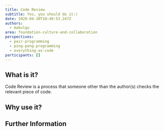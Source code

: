 ```yaml
---
title: Code Review
subtitle: Yes, you should do it:)
date: 2020-04-30T10:49:53.247Z
authors:
  - mabulgu
area: foundation-culture-and-collaboration
perspectives:
  - pair-programming
  - ping-pong-programming
  - everything-as-code
participants: []
---
```

## What is it?

Code Review is a process that someone other than the author(s) checks the relevant piece of code. 

## Why use it?

## Further Information
